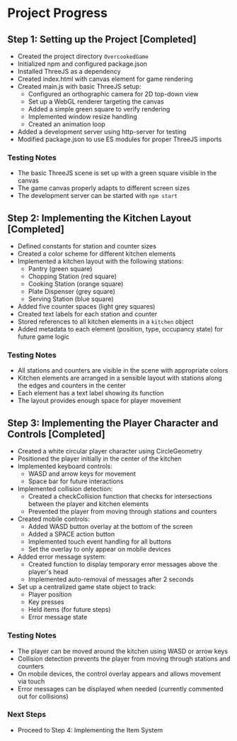 # Project Progress

## Step 1: Setting up the Project [Completed]

- Created the project directory `OvercookedGame`
- Initialized npm and configured package.json
- Installed ThreeJS as a dependency
- Created index.html with canvas element for game rendering
- Created main.js with basic ThreeJS setup:
  - Configured an orthographic camera for 2D top-down view
  - Set up a WebGL renderer targeting the canvas
  - Added a simple green square to verify rendering
  - Implemented window resize handling
  - Created an animation loop
- Added a development server using http-server for testing
- Modified package.json to use ES modules for proper ThreeJS imports

### Testing Notes
- The basic ThreeJS scene is set up with a green square visible in the canvas
- The game canvas properly adapts to different screen sizes
- The development server can be started with `npm start` 

## Step 2: Implementing the Kitchen Layout [Completed]

- Defined constants for station and counter sizes
- Created a color scheme for different kitchen elements
- Implemented a kitchen layout with the following stations:
  - Pantry (green square)
  - Chopping Station (red square)
  - Cooking Station (orange square)
  - Plate Dispenser (grey square)
  - Serving Station (blue square)
- Added five counter spaces (light grey squares)
- Created text labels for each station and counter
- Stored references to all kitchen elements in a `kitchen` object
- Added metadata to each element (position, type, occupancy state) for future game logic

### Testing Notes
- All stations and counters are visible in the scene with appropriate colors
- Kitchen elements are arranged in a sensible layout with stations along the edges and counters in the center
- Each element has a text label showing its function
- The layout provides enough space for player movement

## Step 3: Implementing the Player Character and Controls [Completed]

- Created a white circular player character using CircleGeometry
- Positioned the player initially in the center of the kitchen
- Implemented keyboard controls:
  - WASD and arrow keys for movement
  - Space bar for future interactions
- Implemented collision detection:
  - Created a checkCollision function that checks for intersections between the player and kitchen elements
  - Prevented the player from moving through stations and counters
- Created mobile controls:
  - Added WASD button overlay at the bottom of the screen
  - Added a SPACE action button
  - Implemented touch event handling for all buttons
  - Set the overlay to only appear on mobile devices
- Added error message system:
  - Created function to display temporary error messages above the player's head
  - Implemented auto-removal of messages after 2 seconds
- Set up a centralized game state object to track:
  - Player position
  - Key presses
  - Held items (for future steps)
  - Error message state

### Testing Notes
- The player can be moved around the kitchen using WASD or arrow keys
- Collision detection prevents the player from moving through stations and counters
- On mobile devices, the control overlay appears and allows movement via touch
- Error messages can be displayed when needed (currently commented out for collisions)

### Next Steps
- Proceed to Step 4: Implementing the Item System

